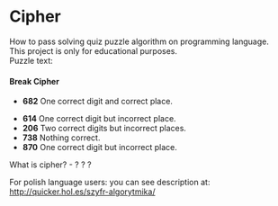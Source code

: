 # Cipher
How to pass solving quiz puzzle algorithm on programming language.<br>
This project is only for educational purposes.<br>
Puzzle text:

<h4>Break Cipher</h4>

- <p><strong>682</strong> One correct digit and correct place.<br>
- <strong>614</strong> One correct digit but incorrect place.<br>
- <strong>206</strong> Two correct digits but incorrect places.<br>
- <strong>738</strong> Nothing correct.<br>
- <strong>870</strong> One correct digit but incorrect place.<br></p>
<p>What is cipher? - ? ? ?</p>

For polish language users: you can see description at: http://quicker.hol.es/szyfr-algorytmika/
